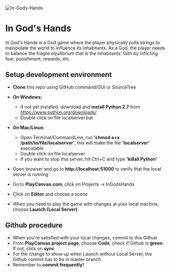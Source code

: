 ![In-Gods-Hands](http://in-gods-hands.info/logo720x.jpg)
# In God's Hands
In God's Hands is a God game where the player physically pulls strings to manipulate the world to influence its inhabitants. As a God, the player needs to balance the fragile equilibrium that is the inhabitants’ faith by inflicting fear, punishment, rewards, etc.

## Setup development environment
* **Clone** this repo using GitHub command/GUI or SourceTree
* **On Windows:**
  * If not yet installed, download and **install Python 2.7** from https://www.python.org/downloads/
  * Double click on file localserver.bat
* **On Mac/Linux:**
  * Open Terminal/CommandLine, run **'chmod a+x /path/to/file/localserver'**, this will make the file **'localserver'** executable
  * Double click on file localserver
  * If you want to stop this server, hit Ctrl+C and type **'killall Python'**

* Open browser and go to **http://localhost:51000** to verify that the local server is running
* Go to **PlayCanvas.com**, click on Projects -> InGodsHands
* Click on **Editor** and choose a scene
* When you need to play the game with changes at your local machine, choose **Launch (Local Server)**

## Github procedure
* When you're satisfied with your local changes, commit to this Github
* From **PlayCanvas project page**, choose **Code**, check if Github is **green**. If not, click on **sync**
* For the change to show up when Launch without Local Server, the Github commit has to be in master branch
* Remember to **commit frequently!**
